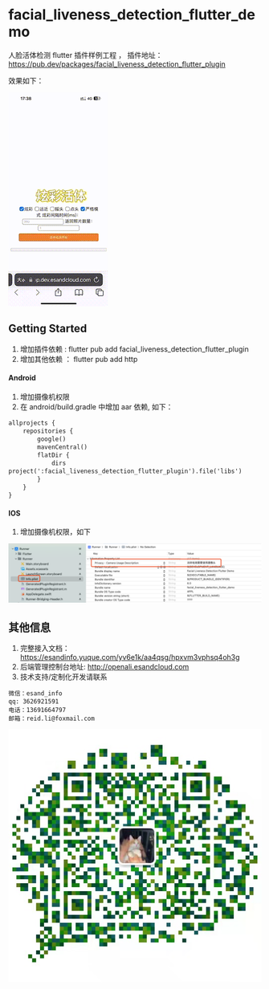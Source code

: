 # facial_liveness_detection_flutter_demo

人脸活体检测 flutter 插件样例工程 ， 插件地址： https://pub.dev/packages/facial_liveness_detection_flutter_plugin

效果如下：

![demo](imgs/demo.gif)


## Getting Started

1. 增加插件依赖 :   flutter pub add facial_liveness_detection_flutter_plugin   
2. 增加其他依赖 ：  flutter pub add http

#### Android

1. 增加摄像机权限
2. 在 android/build.gradle 中增加 aar 依赖, 如下：
```
allprojects {
    repositories {
        google()
        mavenCentral()
        flatDir {
            dirs project(':facial_liveness_detection_flutter_plugin').file('libs')
        }
    }
}
```

#### IOS

1. 增加摄像机权限，如下

![照片](imgs/WechatIMG534.jpg)



## 其他信息
1. 完整接入文档：https://esandinfo.yuque.com/yv6e1k/aa4qsg/hpxvm3vphsq4oh3g
3. 后端管理控制台地址: http://openali.esandcloud.com
4. 技术支持/定制化开发请联系
```
微信：esand_info
qq: 3626921591
电话：13691664797
邮箱：reid.li@foxmail.com
```
![wechatqrcode](imgs/qrcode.jpeg)
